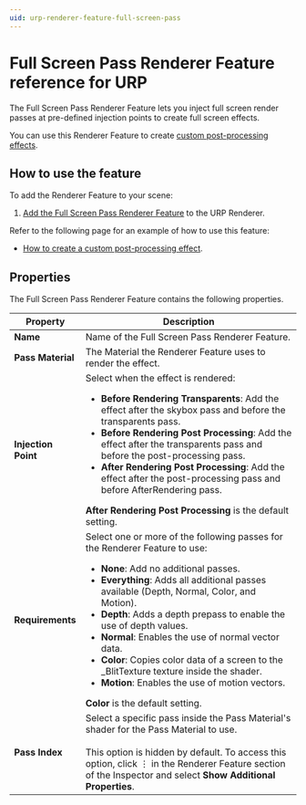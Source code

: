 ```yaml
---
uid: urp-renderer-feature-full-screen-pass
---
```


# Full Screen Pass Renderer Feature reference for URP

The Full Screen Pass Renderer Feature lets you inject full screen render passes at pre-defined injection points to create full screen effects.

You can use this Renderer Feature to create [custom post-processing effects](../post-processing/custom-post-processing.md).

## How to use the feature

To add the Renderer Feature to your scene:

1. [Add the Full Screen Pass Renderer Feature](../urp-renderer-feature.md) to the URP Renderer.

Refer to the following page for an example of how to use this feature:

* [How to create a custom post-processing effect](../post-processing/post-processing-custom-effect-low-code.md).

## Properties

The Full Screen Pass Renderer Feature contains the following properties.

| Property | Description |
| -------- | ----------- |
| **Name** | Name of the Full Screen Pass Renderer Feature. |
| **Pass Material** | The Material the Renderer Feature uses to render the effect. |
| **Injection Point** | Select when the effect is rendered:<ul><li>**Before Rendering Transparents**: Add the effect after the skybox pass and before the transparents pass.</li><li>**Before Rendering Post Processing**: Add the effect after the transparents pass and before the post-processing pass.</li><li>**After Rendering Post Processing**: Add the effect after the post-processing pass and before AfterRendering pass.</li></ul>**After Rendering Post Processing** is the default setting. |
| **Requirements** | Select one or more of the following passes for the Renderer Feature to use:<ul><li>**None**: Add no additional passes.</li><li>**Everything**: Adds all additional passes available (Depth, Normal, Color, and Motion).</li><li>**Depth**: Adds a depth prepass to enable the use of depth values.</li><li>**Normal**: Enables the use of normal vector data.</li><li>**Color**: Copies color data of a screen to the _BlitTexture texture inside the shader.</li><li>**Motion**: Enables the use of motion vectors.</li></ul>**Color** is the default setting. |
| **Pass Index** | Select a specific pass inside the Pass Material's shader for the Pass Material to use.<br/><br/>This option is hidden by default. To access this option, click &#8942; in the Renderer Feature section of the Inspector and select **Show Additional Properties**. |